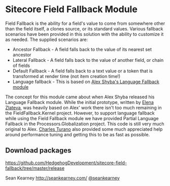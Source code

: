 Sitecore Field Fallback Module
=======================

Field Fallback is the ability for a field's value to come from somewhere other than the field itself, a clones source, or its standard values. Various fallback scenarios have been provided in this solution with the ability to customize it as needed. The supplied scenarios are: 

* Ancestor Fallback - A field falls back to the value of its nearest set ancestor
* Lateral Fallback - A field falls back to the value of another field, or chain of fields
* Default Fallback - A field falls back to a text value or a token that is transformed at render time (not item creation time!)
* Language fallback - This is based on [Alex Shyba's Language Fallback module](http://trac.sitecore.net/LanguageFallback)

The concept for this module came about when Alex Shyba released his Language Fallback module. While the initial prototype, written by [Elena Zlateva](http://twitter.com/ezlateva), was heavily based on Alex' work there isn't too much remaining in the FieldFallback.Kernel project. However, to support language fallback while using the Field Fallback module we have provided Partial Language Fallback in the Processors.Globalization project. This code is still very much original to Alex. [Charles Turano](http://sdn.sitecore.net/MVP/MVPs/Charles%20Turano.aspx) also provided some much appreciated help around performance tuning and getting this to be as fast as possible. 

Download packages
----

 https://github.com/HedgehogDevelopment/sitecore-field-fallback/tree/master/release

Sean Kearney
http://seankearney.com/
[@seankearney](http://twitter.com/seankearney)
